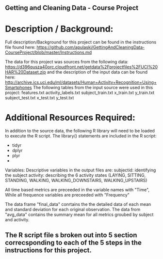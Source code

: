 ## Getting and Cleaning Data - Course Project

# Description / Background:
Full description/Background for this project can be found in the instructions file found here: https://github.com/apulaski/GettingAndCleaningData-CourseProject/blob/master/Instructions.md

The data for this project was sources from the following data: https://d396qusza40orc.cloudfront.net/getdata%2Fprojectfiles%2FUCI%20HAR%20Dataset.zip and the description of the input data can be found here: http://archive.ics.uci.edu/ml/datasets/Human+Activity+Recognition+Using+Smartphones
The following tables from the input source were used in this project:
features.txt
activity_labels.txt
subject_train.txt
x_train.txt
y_train.txt
subject_test.txt
x_test.txt
y_test.txt

# Additional Resources Required:
In addition to the source data, the following R library will need to be loaded to execute the R script.  The library() statements are included in the R script:
- tidyr
- dplyr
- plyr
- 

Variables:
Descriptive variables in the output files are:
subjectid: identifying the subject
activity: describing the 6 activity states (LAYING, SITTING, STANDING, WALKING, WALKING_DOWNSTAIRS, WALKING_UPSTAIRS)

All time based metrics are preceeded in the variable names with "Time",
While all frequence variables are preceeded with "Frequency"

The data frame "final_data" conrtains the the detailed data of each mean and standard deviation for each original observation.
The data from "avg_data" contains the summary mean for all metrics groubed by subject and activity.

The R script file s broken out into 5 section correcsponding to each of the 5 steps in the instructions for this project.
- 

